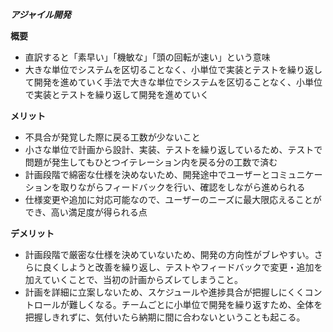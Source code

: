***アジャイル開発***

**概要**
- 直訳すると「素早い」「機敏な」「頭の回転が速い」という意味
- 大きな単位でシステムを区切ることなく、小単位で実装とテストを繰り返して開発を進めていく手法で大きな単位でシステムを区切ることなく、小単位で実装とテストを繰り返して開発を進めていく

**メリット**
- 不具合が発覚した際に戻る工数が少ないこと
- 小さな単位で計画から設計、実装、テストを繰り返しているため、テストで問題が発生してもひとつイテレーション内を戻る分の工数で済む
- 計画段階で綿密な仕様を決めないため、開発途中でユーザーとコミュニケーションを取りながらフィードバックを行い、確認をしながら進められる
- 仕様変更や追加に対応可能なので、ユーザーのニーズに最大限応えることができ、高い満足度が得られる点

**デメリット**
- 計画段階で厳密な仕様を決めていないため、開発の方向性がブレやすい。さらに良くしようと改善を繰り返し、テストやフィードバックで変更・追加を加えていくことで、当初の計画からズレてしまうこと。
- 計画を詳細に立案しないため、スケジュールや進捗具合が把握しにくくコントロールが難しくなる。チームごとに小単位で開発を繰り返すため、全体を把握しきれずに、気付いたら納期に間に合わないということも起こる。
  
